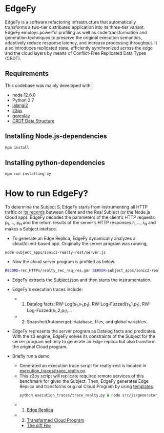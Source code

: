 # EdgeFy
EdgeFy is a software refactoring infrastructure that automatically transforms a two-tier distributed application into its three-tier variant. EdgeFy employs powerful profiling as well as code transformation and generation techniques to preserve the original execution semantics, adaptively reduce response latency, and increase processing throughput. It also introduces replicated state, efficiently synchronized across the edge and the cloud layers by
means of Conflict-Free Replicated Data Types (CRDT).

## Requirements
This codebase was mainly developed with:
- node 12.6.0
- Python 2.7
- [jalangi2](https://github.com/Samsung/jalangi2)
- [z3py](https://github.com/Z3Prover/z3)
- [goreplay](https://github.com/buger/goreplay)
- [CRDT Data Structure](https://github.com/automerge/automerge)  

## Installing Node.js-dependencies
```bash
npm install
```

## Installing python-dependencies
```bash
npm run installing-py
```


# How to run EdgeFy?

To determine the Subject S, EdgeFy starts from instrumenting all HTTP traffic or [its records](https://github.com/20700gt/EdgeFy/blob/main/rec_HTTPs/realty_rec_req_res.gor) between Client and the Real Subject (or the Node.js Cloud app). EdgeFy decodes the parameters of the client’s HTTP requests p<sub>1</sub>,..., p<sub>N</sub> and the return results of the server’s HTTP responses r<sub>1</sub>,..., r<sub>N</sub> and makes a Subject inteface.

- To generate an Edge Replica, EdgeFy dynamically analyzes a cloud/client-based app.
Originally the server program was running,  
```
node subject_apps/ionic2-realty-rest/server.js
```
- Now the cloud server program is profiled as below.
```bash
RECORD=rec_HTTPs/realty_rec_req_res.gor SERVER=subject_apps/ionic2-realty-rest/server.js npm run EdgeRefactoring 
```
- EdgeFy extracts the [Subject.json](https://github.com/20700gt/EdgeFy/tree/main/Subject.json) and then starts the instrumentation.
- EdgeFy's execution traces include:
  - 1) Datalog facts: RW-Log(s<sub>1</sub>,v<sub>1</sub>,p<sub>1</sub>), RW-Log-Fuzzed(s<sub>1</sub>,1,p<sub>1</sub>), RW-Log-Fuzzed(s<sub>1</sub>,2,p<sub>1</sub>),...
  - 2) Snapshot(Automerge): database, files, and global variables.
- EdgeFy represents the server program as Datalog facts and predicates. With the z3 engine, EdgeFy solves its constraints of the Subject for the server program not only to generate an Edge replica but also transform the original Cloud program.

- Briefly run a demo
  - Generated an execution trace script for realty-rest is located in [execution_traces/trace_realty.py](https://github.com/20700gt/EdgeFy/tree/main/execution_traces/trace_realty.py). 
  - This z3py script will replicate required remote services of this benchmark for given the Subject. Then, EdgeFy generates Edge Replica and transforms original Cloud Program by using [templates](https://github.com/20700gt/EdgeFy/tree/main/src/templates).
    ```bash
    python execution_traces/trace_realty.py & node src/js/generator_edge_cloud.js
    ```  
  - 1) [Edge Replica](https://github.com/20700gt/EdgeFy/tree/main/results/edge/edge_replica.js)
  - 2) [Transformed Cloud Program](https://github.com/20700gt/EdgeFy/tree/main/results/cloud/server/enhanced_norm_property-service.js)
      - [The diff File](https://github.com/20700gt/EdgeFy/tree/main/results/difffiles/result.diff)
